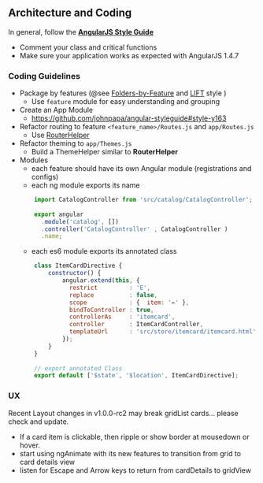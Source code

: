 ## Architecture and Coding

In general, follow the **[AngularJS Style Guide](https://github.com/johnpapa/angular-styleguide)**

*  Comment your class and critical functions
*  Make sure your application works as expected with AngularJS 1.4.7

### Coding Guidelines

* Package by features (@see [Folders-by-Feature](https://github.com/johnpapa/angular-styleguide#application-structure) and [LIFT](https://github.com/johnpapa/angular-styleguide#application-structure-lift-principle) style )
  * Use `feature` module for easy understanding and grouping
* Create an App Module
  * https://github.com/johnpapa/angular-styleguide#style-y163
* Refactor routing to feature `<feature_name>/Routes.js` and `app/Routes.js`
  * Use [RouterHelper](https://github.com/johnpapa/angular-styleguide#routing)
* Refactor theming to `app/Themes.js` 
  * Build a ThemeHelper similar to **RouterHelper**
* Modules
  * each feature should have its own Angular module (registrations and configs)
  * each ng module exports its name
  ```js
      import CatalogController from 'src/catalog/CatalogController';
      
      export angular
        .module('catalog', [])
        .controller('CatalogController' , CatalogController )
        .name;
  ```
  * each es6 module exports its annotated class
  ```js
      class ItemCardDirective {
          constructor() {
              angular.extend(this, {
                restrict         : 'E',
                replace          : false,
                scope            : {  item: '=' },
                bindToController : true,
                controllerAs     : 'itemcard',
                controller       : ItemCardController,
                templateUrl      : 'src/store/itemcard/itemcard.html'
              });
          }  
      }
      
      // export annotated Class
      export default ['$state', '$location', ItemCardDirective];    
  ```
  
### UX

Recent Layout changes in v1.0.0-rc2 may break gridList cards... please check and update.

* If a card item is clickable, then ripple or show border at mousedown or hover.
* start using ngAnimate with its new features to transition from grid to card details view
* listen for Escape and Arrow keys to return from cardDetails to gridView

